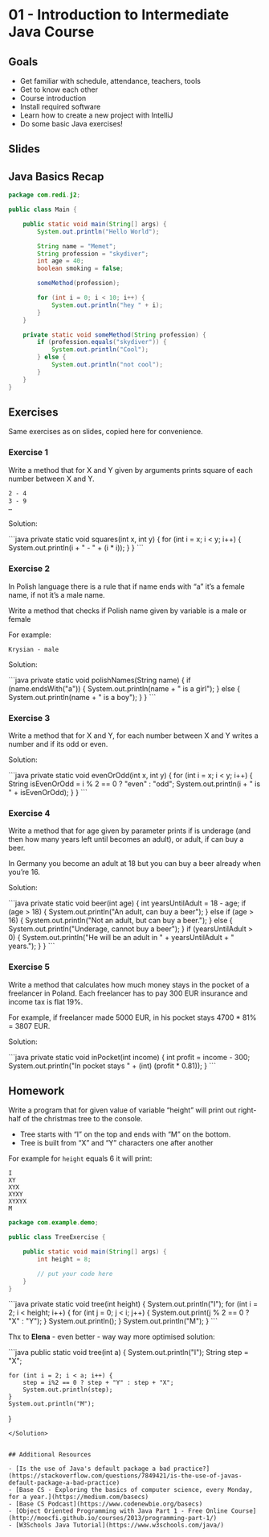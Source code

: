 # 01 - Introduction to Intermediate Java Course

<Teacher name="Maciej"></Teacher>

## Goals

- Get familiar with schedule, attendance, teachers, tools
- Get to know each other
- Course introduction
- Install required software
- Learn how to create a new project with IntelliJ
- Do some basic Java exercises!

## Slides

<GoogleSlides src="https://docs.google.com/presentation/d/e/2PACX-1vTDkYSGHxcI4nhyfOVz_pYvrJesky7D28KSul5NqcKpqERPR14867LO0C580-b9nu6BNP--oieJW3q3/embed?start=false&loop=false&delayms=3000"></GoogleSlides>

## Java Basics Recap

```java
package com.redi.j2;

public class Main {

    public static void main(String[] args) {
        System.out.println("Hello World");

        String name = "Memet";
        String profession = "skydiver";
        int age = 40;
        boolean smoking = false;

        someMethod(profession);

        for (int i = 0; i < 10; i++) {
            System.out.println("hey " + i);
        }
    }

    private static void someMethod(String profession) {
        if (profession.equals("skydiver")) {
            System.out.println("Cool");
        } else {
            System.out.println("not cool");
        }
    }
}
```

## Exercises

Same exercises as on slides, copied here for convenience.

### Exercise 1

Write a method that for X and Y given by arguments prints square of each number between X and Y.

```1 - 1
2 - 4
3 - 9
… 
```

Solution:

<YouTube src="https://www.youtube.com/embed/uif6eBb-cIA"></YouTube>

<Solution>
```java
private static void squares(int x, int y) {
    for (int i = x; i < y; i++) {
        System.out.println(i + " - " + (i * i));
    }
}
```
</Solution>

### Exercise 2

In Polish language there is a rule that if name ends with “a” it’s a female name, if not it’s a male name.

Write a method that checks if Polish name given by variable is a male or female


For example:
```Krystyna - female
Krysian - male
```

Solution:

<YouTube src="https://www.youtube.com/embed/6eePtMUYTSo"></YouTube>

<Solution>
```java
private static void polishNames(String name) {
    if (name.endsWith("a")) {
        System.out.println(name + " is a girl");
    } else {
        System.out.println(name + " is a boy");
    }
}
```
</Solution>

### Exercise 3

Write a method that for X and Y, for each number between X and Y writes a number and if its odd or even.

Solution:

<YouTube src="https://www.youtube.com/embed/o1dw0_8PnzM"></YouTube>

<Solution>
```java
private static void evenOrOdd(int x, int y) {
    for (int i = x; i < y; i++) {
        String isEvenOrOdd = i % 2 == 0 ? "even" : "odd";
        System.out.println(i + " is " + isEvenOrOdd);
    }
}
```
</Solution>

### Exercise 4

Write a method that for age given by parameter prints if is underage (and then how many years left until becomes an adult), or adult, if can buy a beer.

In Germany you become an adult at 18 but you can buy a beer already when you’re 16.

Solution:

<YouTube src="https://www.youtube.com/embed/3poW4H_4I4w"></YouTube>

<Solution>
```java
private static void beer(int age) {
    int yearsUntilAdult = 18 - age;
    if (age > 18) {
        System.out.println("An adult, can buy a beer");
    } else if (age > 16) {
        System.out.println("Not an adult, but can buy a beer.");
    } else {
        System.out.println("Underage, cannot buy a beer");
    }
    if (yearsUntilAdult > 0) {
        System.out.println("He will be an adult in  " + yearsUntilAdult + " years.");
    }
}
```
</Solution>

### Exercise 5

Write a method that calculates how much money stays in the pocket of a freelancer in Poland. 
Each freelancer has to pay 300 EUR insurance and income tax is flat 19%. 

For example, if freelancer made 5000 EUR, in his pocket stays 4700 * 81% = 3807 EUR. 

Solution:

<YouTube src="https://www.youtube.com/embed/xbwQbiZES44"></YouTube>

<Solution>
```java
private static void inPocket(int income) {
    int profit = income - 300;
    System.out.println("In pocket stays " + (int) (profit * 0.81));
}
```
</Solution>

## Homework

Write a program that for given value of variable “height” will print out right-half of the christmas tree to the console. 

- Tree starts with “I” on the top and ends with “M” on the bottom. 
- Tree is built from “X” and “Y” characters one after another

For example for `height` equals 6 it will print:

```
I
XY
XYX
XYXY
XYXYX
M
```


```java
package com.example.demo;

public class TreeExercise {

    public static void main(String[] args) {
        int height = 8;

        // put your code here
    }
}
```

<Solution>
```java
private static void tree(int height) {
    System.out.println("I");
    for (int i = 2; i < height; i++) {
        for (int j = 0; j < i; j++) {
            System.out.print(j % 2 == 0 ? "X" : "Y");
        }
        System.out.println();
    }
    System.out.println("M");
}
```
</Solution>

Thx to **Elena** - even better - way way more optimised solution:

<Solution>
```java
public static void tree(int a) {
    System.out.println("I");
    String step = "X";

    for (int i = 2; i < a; i++) {
        step = i%2 == 0 ? step + "Y" : step + "X";
        System.out.println(step);
    }
    System.out.println("M");
}
```
</Solution>


## Additional Resources

- [Is the use of Java's default package a bad practice?](https://stackoverflow.com/questions/7849421/is-the-use-of-javas-default-package-a-bad-practice)
- [Base CS - Exploring the basics of computer science, every Monday, for a year.](https://medium.com/basecs)
- [Base CS Podcast](https://www.codenewbie.org/basecs)
- [Object Oriented Programming with Java Part 1 - Free Online Course](http://moocfi.github.io/courses/2013/programming-part-1/)
- [W3Schools Java Tutorial](https://www.w3schools.com/java/)